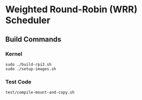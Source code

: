 # Weighted Round-Robin (WRR) Scheduler

## Build Commands
### Kernel
```shell
sudo ./build-rpi3.sh
sudo ./setup-images.sh
```

### Test Code
```shell
test/compile-mount-and-copy.sh
```
